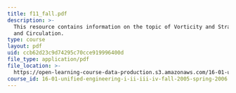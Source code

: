 ```yaml
---
title: f11_fall.pdf
description: >-
  This resource contains information on the topic of Vorticity and Strain Rate
  and Circulation.
type: course
layout: pdf
uid: ccb62d23c9d74295c70cce919996400d
file_type: application/pdf
file_location: >-
  https://open-learning-course-data-production.s3.amazonaws.com/16-01-unified-engineering-i-ii-iii-iv-fall-2005-spring-2006/ccb62d23c9d74295c70cce919996400d_f11_fall.pdf
course_id: 16-01-unified-engineering-i-ii-iii-iv-fall-2005-spring-2006
---
```

